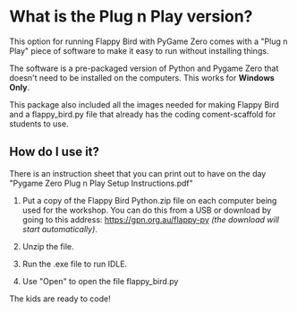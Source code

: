 # What is the Plug n Play version?

This option for running Flappy Bird with PyGame Zero comes with a "Plug n Play" piece of software to make it easy to run without installing things.

The software is a pre-packaged version of Python and Pygame Zero that doesn't need to be installed on the computers. This works for **Windows Only**. 

This package also included all the images needed for making Flappy Bird and a flappy_bird.py file that already has the coding coment-scaffold for students to use. 

## How do I use it?

There is an instruction sheet that you can print out to have on the day "Pygame Zero Plug n Play Setup Instructions.pdf"

1. Put a copy of the Flappy Bird Python.zip file on each computer being used for the workshop. You can do this from a USB or download by going to this address: https://gpn.org.au/flappy-py *(the download will start automatically)*.

2. Unzip the file. 

3. Run the .exe file to run IDLE. 

4. Use "Open" to open the file flappy_bird.py

The kids are ready to code!